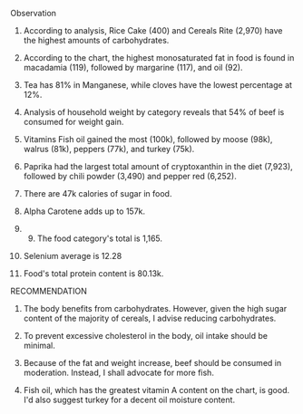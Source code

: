 Observation

1. According to analysis, Rice Cake (400) and Cereals Rite (2,970) have the highest amounts of carbohydrates.

2. According to the chart, the highest monosaturated fat in food is found in macadamia (119), followed by margarine (117), and oil (92).

3. Tea has 81% in Manganese, while cloves have the lowest percentage at 12%.

4. Analysis of household weight by category reveals that 54% of beef is consumed for weight gain.

5. Vitamins Fish oil gained the most (100k), followed by moose (98k), walrus (81k), peppers (77k), and turkey (75k).

6. Paprika had the largest total amount of cryptoxanthin in the diet (7,923), followed by chili powder (3,490) and pepper red (6,252).

7. There are 47k calories of sugar in food.

8. Alpha Carotene adds up to 157k.
9. 9. The food category's total is 1,165.

10. Selenium average is 12.28

11. Food's total protein content is 80.13k.

RECOMMENDATION 

1. The body benefits from carbohydrates. However, given the high sugar content of the majority of cereals, I advise reducing carbohydrates.

2. To prevent excessive cholesterol in the body, oil intake should be minimal.

3. Because of the fat and weight increase, beef should be consumed in moderation. Instead, I shall advocate for more fish.

4. Fish oil, which has the greatest vitamin A content on the chart, is good. I'd also suggest turkey for a decent oil moisture content.

